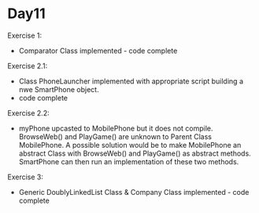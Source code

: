 Day11
=====
Exercise 1:
 - Comparator Class implemented - code complete

Exercise 2.1:
 - Class PhoneLauncher implemented with appropriate script building a nwe SmartPhone object.
 - code complete

Exercise 2.2:
 - myPhone upcasted to MobilePhone but it does not compile.
 BrowseWeb() and PlayGame() are unknown to Parent Class MobilePhone.
 A possible solution would be to make MobilePhone an abstract Class with BrowseWeb() and PlayGame() as abstract methods.
 SmartPhone can then run an implementation of these two methods.

Exercise 3:
 - Generic DoublyLinkedList Class & Company Class implemented - code complete